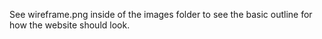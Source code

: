 See wireframe.png inside of the images folder to see the basic outline for how the website should look.